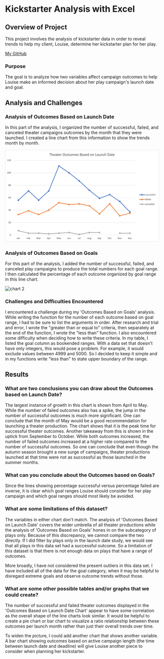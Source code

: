 # Kickstarter Analysis with Excel

## Overview of Project
This project involves the analysis of kickstarter data in order to reveal trends to help my client, Louise, determine her kickstarter plan for her play.

[My GitHub](https://github.com/jazminyuen/kickstarter_analysis_with_excel.git)

### Purpose
The goal is to analyze how two variables affect campaign outcomes to help Louise make an informed decision about her play campaign's launch date and goal. 

## Analysis and Challenges

### Analysis of Outcomes Based on Launch Date

In this part of the analysis, I organized the number of successful, failed, and canceled theater campaigns outcomes by the month that they were launched. I created a line chart from this information to show the trends month by month.

![chart 1](/resources/Theater_Outcomes_vs_Launch.png)


### Analysis of Outcomes Based on Goals

For this part of the analysis, I added the number of successful, failed, and canceled play campaigns to produce the total numbers for each goal range. I then calculated the percentage of each outcome organized by goal range in this line chart.

![chart 2](/Users/jaz/Desktop/module_1_kickstarter/resources/Outcomes_vs_Goals.png)


### Challenges and Difficulties Encountered

I encountered a challenge during my 'Outcomes Based on Goals' analysis. While writing the function for the number of each outcome based on goal range, I had to be sure to list the arguments in order. After research and trial and error, I wrote the "greater than or equal to" criteria, then separately at the end of the function, I wrote the "less than" function. I also encountered some difficulty when deciding how to write these criteria. In my table, I listed the goal column as bookended ranges. With a data set that doesn't have only integers, this would pose a problem. For example, it would exclude values between 4999 and 5000. So I decided to keep it simple and in my functions write "less than" to state upper boundary of the range.

## Results

###  What are two conclusions you can draw about the Outcomes based on Launch Date?

 The largest instance of growth in this chart is shown from April to May. While the number of failed outcomes also has a spike, the jump in the number of successful outcomes is much more significant. One can conclude that the month of May would be a good recommendation for launching a theater production. The chart shows that it is the peak time for successful theater outcomes. Another takeaway from this is shown in the uptick from September to October. While both outcomes increased, the number of failed outcomes increased at a higher rate compared to the number of successful outcomes. So one can conclude that even though the autumn season brought a new surge of campaigns, theater productions launched at that time were not as successful as those launched in the summer months.

### What can you conclude about the Outcomes based on Goals?

Since the lines showing percentage successful versus percentage failed are inverse, it is clear which goal ranges Louise should consider for her play campaign and which goal ranges should most likely be avoided.

### What are some limitations of this dataset?

The variables in either chart don't match. The analysis of 'Outcomes Based on Launch Date' covers the wider umbrella of all theater productions while the analysis of 'Outcomes Based on Goals' hones in on the subcategory of plays only. Because of this discrepancy, we cannot compare the two directly. If I did filter by plays only in the launch date study, we would see that all plays in this data set had a successful outcome. So a limitation of this dataset is that there is not enough data on plays that have a range of outcomes. 

 More broadly, I have not considered the present outliers in this data set. I have included all of the data for the goal category, when it may be helpful to disregard extreme goals and observe outcome trends without those.

### What are some other possible tables and/or graphs that we could create?

The number of successful and failed theater outcomes displayed in the 'Outcomes Based on Launch Date Chart' appear to have some correlation as the overall shape of the line charts look similar. It would be helpful to create a pie chart or bar chart to visualize a ratio relationship between these outcomes per launch month rather than just their overall trends over time.

To widen the picture, I could add another chart that shows another variable. A bar chart showing outcomes based on active campaign length (the time between launch date and deadline) will give Louise another piece to consider when planning her kickstarter.
